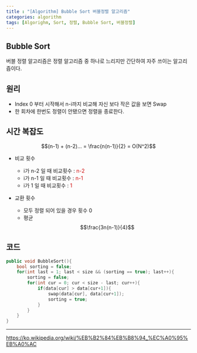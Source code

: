 ```yaml
---
title : "[Algorithm] Bubble Sort 버블정렬 알고리즘"
categories: algorithm
tags: [Algorighm, Sort, 정렬, Bubble Sort, 버블정렬]
---
```


## Bubble Sort
버블 정렬 알고리즘은 정렬 알고리즘 중 하나로 느리지만 간단하여 자주 쓰이는 알고리즘이다.

## 원리
- Index 0 부터 시작해서 n-i까지 비교해 자신 보다 작은 값을 보면 Swap
- 한 회차에 한번도 정렬이 안됐으면 정렬을 종료한다.

## 시간 복잡도

$$(n-1) + (n-2)... = \frac{n(n-1)}{2} = O(N^2)$$

- 비교 횟수
	- i가 n-2 일 때 비교횟수 : <font color='dodgerred'>n-2</font>
	- i가 n-1 일 때 비교횟수 : <font color='dodgerred'>n-1</font>
	- i가 1 일 때 비교횟수 : <font color='dodgerred'>1</font>

- 교환 횟수
	- 모두 정렬 되어 있을 경우 횟수 0
	- 평균 $$\frac{3n(n-1)}{4}$$

## 코드
```cpp
public void BubbleSort(){
	bool sorting = false;
	for(int last = 1; last < size && (sorting == true); last++){
		sorting = false;
		for(int cur = 0; cur < size - last; cur++){
			if(data[cur] > data[cur+1]){
				swap(data[cur], data[cur+1]);
				sorting = true;
			}
		}
	}
}
```

---

<div class="Reference">
<div class="callout-header"> </div>
<p>
<a href="https://ko.wikipedia.org/wiki/%EB%B2%84%EB%B8%94_%EC%A0%95%EB%A0%AC">https://ko.wikipedia.org/wiki/%EB%B2%84%EB%B8%94_%EC%A0%95%EB%A0%AC</a>
</p>
</div>